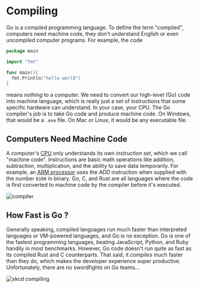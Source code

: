 # Compiling

Go is a compiled programming language. To define the term "compiled", computers need machine code, they don't understand English or even uncompiled computer programs. For example, the code

```go
package main

import "fmt"

func main(){
  fmt.Println("hello world")
}
```

means *nothing* to a computer. We need to convert our high-level (Go) code into machine language, which is really just a set of instructions that some specific hardware can understand. In your case, your CPU. The Go compiler's job is to take Go code and produce machine code. On Windows, that would be a `.exe` file. On Mac or Linux, it would be any executable file.

## Computers Need Machine Code

A computer's [CPU](https://en.wikipedia.org/wiki/Central_processing_unit) only understands its own *instruction set*, which we call "machine code". Instructions are basic math operations like addition, subtraction, multiplication, and the ability to save data temporarily. For example, an [ARM processor](https://en.wikipedia.org/wiki/ARM_architecture) uses the *ADD* instruction when supplied with the number `0100` in binary. Go, C, and Rust are all languages where the code is first converted to machine code by the compiler before it's executed.

![compiler](https://www.astateofdata.com/wp-content/uploads/2019/09/code-compiler-machine-code.png)


## How Fast is Go ?

Generally speaking, compiled languages run much faster than interpreted languages or VM-powered languages, and Go is no exception. Go is one of the fastest programming languages, beating JavaScript, Python, and Ruby handily in most benchmarks. However, Go code doesn't *run* quite as fast as its compiled Rust and C counterparts. That said, it *compiles* much faster than they do, which makes the developer experience super productive. Unfortunately, there are no swordfights on Go teams...

![xkcd compiling](https://imgs.xkcd.com/comics/compiling.png)

